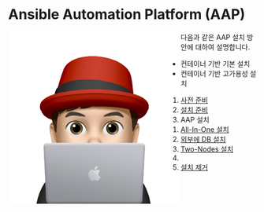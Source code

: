 # Ansible Automation Platform (AAP)



<img align="left" src="/images/이승일--II_컴퓨터.png" width="350px" height="350px" title="100px" alt="안녕"></img>

다음과 같은 AAP 설치 방안에 대하여 설명합니다.
* 컨테이너 기반 기본 설치
* 컨테이너 기반 고가용성 설치

1. [사전 준비](documents/pre-requisites.md)<br>
2. [설치 준비](documents/pre-installation.md)<br>
3. AAP 설치
   1. [All-In-One 설치](documents/install-all-in-one.md)<br>
   2. [외부에 DB 설치](documents/install-external-db.md)<br>
   3. [Two-Nodes 설치](documents/install-two-nodes.md)<br>
4. []()<br>
5. [설치 제거](documents/un-installation.md)<br>
